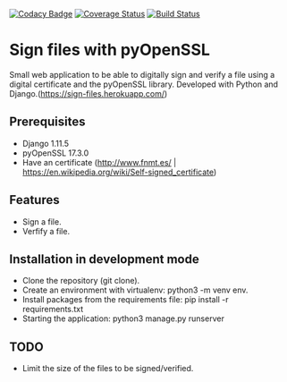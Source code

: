 
[![Codacy Badge](https://api.codacy.com/project/badge/Grade/da9e29eec06f44ed9dfca76f073f18b3)](https://www.codacy.com/app/jchierro/sign-files-with-pyOpenSSL?utm_source=github.com&utm_medium=referral&utm_content=jchierro/sign-files-with-pyOpenSSL&utm_campaign=badger)
[![Coverage Status](https://coveralls.io/repos/github/jchierro/sign-files-with-pyOpenSSL/badge.svg?branch=tests)](https://coveralls.io/github/jchierro/sign-files-with-pyOpenSSL?branch=tests)
[![Build Status](https://travis-ci.org/jchierro/sign-files-with-pyOpenSSL.svg?branch=master)](https://travis-ci.org/jchierro/sign-files-with-pyOpenSSL)

# Sign files with pyOpenSSL

Small web application to be able to digitally sign and verify a file using a digital certificate and the pyOpenSSL library. Developed with Python and Django.(https://sign-files.herokuapp.com/)

## Prerequisites
 - Django 1.11.5
 - pyOpenSSL 17.3.0
 - Have an certificate (http://www.fnmt.es/ | https://en.wikipedia.org/wiki/Self-signed_certificate)

## Features
 - Sign a file.
 - Verfify a file.
 
## Installation in development mode
 - Clone the repository (git clone).
 - Create an environment with virtualenv: python3 -m venv env.
 - Install packages from the requirements file: pip install -r requirements.txt
 - Starting the application: python3 manage.py runserver

## TODO
 - Limit the size of the files to be signed/verified.
